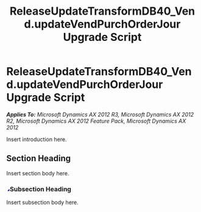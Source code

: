 ﻿---
title: ReleaseUpdateTransformDB40_Vend.updateVendPurchOrderJour Upgrade Script
TOCTitle: ReleaseUpdateTransformDB40_Vend.updateVendPurchOrderJour Upgrade Script
ms:assetid: 7f4acb29-0c26-5147-5544-aceb1046b48f
ms:mtpsurl: https://msdn.microsoft.com/en-us/library/JJ685869(v=AX.60)
ms:contentKeyID: 49709323
ms.date: 05/18/2015
mtps_version: v=AX.60
---

# ReleaseUpdateTransformDB40\_Vend.updateVendPurchOrderJour Upgrade Script 


_**Applies To:** Microsoft Dynamics AX 2012 R3, Microsoft Dynamics AX 2012 R2, Microsoft Dynamics AX 2012 Feature Pack, Microsoft Dynamics AX 2012_

Insert introduction here.

## Section Heading

Insert section body here.

### ![JJ685869.collapse\_all(en-us,AX.60).gif](images/Gg863931.collapse_all(en-us,AX.60).gif "JJ685869.collapse_all(en-us,AX.60).gif")Subsection Heading

Insert subsection body here.

  


